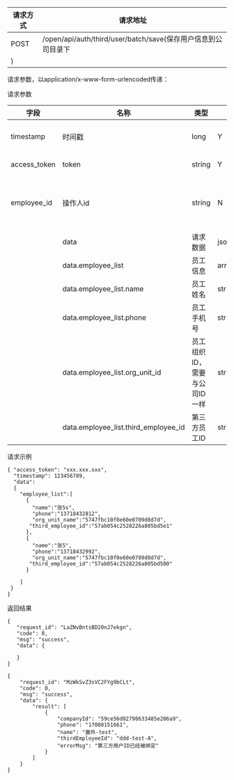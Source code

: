 
| 请求方式 | 请求地址 |
| --- | --- |
| POST | /open/api/auth/third/user/batch/save(保存用户信息到公司目录下
) |

请求参数，以application/x-www-form-urlencoded传递：

请求参数

| 字段 | 名称 | 类型 | 必填 | 描述 |
| --- | --- | --- | --- | --- |
| timestamp | 时间戳 | long | Y | 13位时间戳 |
| access\_token | token | string | Y | 登录 token |
| employee\_id | 操作人id | string | N | 操作人id,调用接口人 id |
|  | data | 请求数据 | jsonstring | Y |
|  | data.employee\_list | 员工信息 | array | Y |
|  | data.employee\_list.name | 员工姓名 | string | Y |
|  | data.employee\_list.phone | 员工手机号 | string | Y |
|  | data.employee\_list.org\_unit\_id | 员工组织ID，需要与公司ID一样 | string | Y |
|  | data.employee\_list.third\_employee\_id | 第三方员工ID | string | Y |

请求示例

```
{ "access_token": "xxx.xxx.xxx",
  "timestamp": 123456789,
  "data":
  {  
    "employee_list":[
      {
        "name":"张5s",
        "phone":"13718432812",
        "org_unit_name":"5747fbc10f0e60e0709d8d7d",
       "third_employee_id":"57ab054c2528226a805bd5e1"
      },
      {
        "name":"张5",
        "phone":"13718432992",
        "org_unit_name":"5747fbc10f0e60e0709d8d7d",
       "third_employee_id":"57ab054c2528226a805bd500"
      }

    ]  
 }
}
```

返回结果

```
{
   "request_id": "LaZNvBntsBD20nJ7ekgn",
   "code": 0,
   "msg": "success",
   "data": {

   }
}
```

```
{
    "request_id": "MzWkSvZ3sVC2FYg9bCLt",
    "code": 0,
    "msg": "success",
    "data": {
        "result": [
            {
                "companyId": "59ce56d02798633485e206a9",
                "phone": "17080151661",
                "name": "塞外-test",
                "thirdEmployeeId": "ddd-test-A",
                "errorMsg": "第三方用户ID已经被绑定"
            }
        ]
    }
}
```



